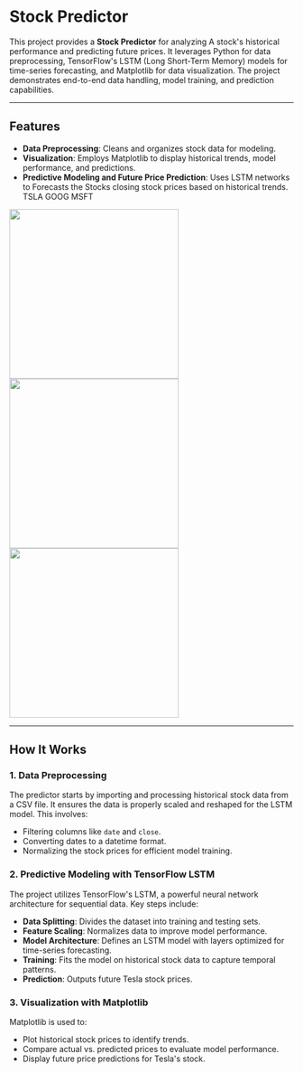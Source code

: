 # Stock Predictor

This project provides a **Stock Predictor** for analyzing A stock's historical performance and predicting future prices. It leverages Python for data preprocessing, TensorFlow's LSTM (Long Short-Term Memory) models for time-series forecasting, and Matplotlib for data visualization. The project demonstrates end-to-end data handling, model training, and prediction capabilities.


---

## Features

- **Data Preprocessing**: Cleans and organizes stock data for modeling.
- **Visualization**: Employs Matplotlib to display historical trends, model performance, and predictions.
- **Predictive Modeling and Future Price Prediction**: Uses LSTM networks to Forecasts the Stocks closing stock prices based on historical trends.
                     TSLA                               GOOG                                    MSFT
<img src="https://github.com/user-attachments/assets/ec022f06-bc1e-47ee-94ec-bc890df54967" width="300">
<img src="https://github.com/user-attachments/assets/c65772b5-cec1-4653-adca-4396bca0c858" width="300">
<img src="https://github.com/user-attachments/assets/dd351163-045b-44c6-ac13-1d1d3f71236e" width="300">


---

## How It Works

### 1. Data Preprocessing

The predictor starts by importing and processing historical stock data from a CSV file. It ensures the data is properly scaled and reshaped for the LSTM model. This involves:
- Filtering columns like `date` and `close`.
- Converting dates to a datetime format.
- Normalizing the stock prices for efficient model training.

### 2. Predictive Modeling with TensorFlow LSTM

The project utilizes TensorFlow's LSTM, a powerful neural network architecture for sequential data. Key steps include:
- **Data Splitting**: Divides the dataset into training and testing sets.
- **Feature Scaling**: Normalizes data to improve model performance.
- **Model Architecture**: Defines an LSTM model with layers optimized for time-series forecasting.
- **Training**: Fits the model on historical stock data to capture temporal patterns.
- **Prediction**: Outputs future Tesla stock prices.

### 3. Visualization with Matplotlib

Matplotlib is used to:
- Plot historical stock prices to identify trends.
- Compare actual vs. predicted prices to evaluate model performance.
- Display future price predictions for Tesla's stock.
